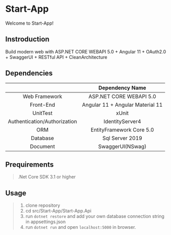 # Start-App

Welcome to Start-App!

## Instroduction
Build modern web with ASP.NET CORE WEBAPI 5.0 + Angular 11 + OAuth2.0 + SwaggerUI + RESTful API + CleanArchitecture

## Dependencies

||Dependency Name|
|:----:|:----:|
|Web Framework|ASP.NET CORE WEBAPI 5.0|
|Front-End|Angular 11 + Angular Material 11|
|UnitTest| xUnit|
|Authentication/Authorization|IdentityServer4|
|ORM|EntityFramework Core 5.0|
|Database|Sql Server 2019|
|Document|SwaggerUI(NSwag)|


## Prequirements

> .Net Core SDK 3.1 or higher  

## Usage

> 1. clone repository
> 2. cd src/Start-App/Start-App.Api
> 3. run `dotnet restore` and add your own database connection string in appsettings.json  
> 4. run `dotnet run` and open `localhost:5000` in browser.

